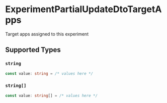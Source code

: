 # ExperimentPartialUpdateDtoTargetApps

Target apps assigned to this experiment


## Supported Types

### `string`

```typescript
const value: string = /* values here */
```

### `string[]`

```typescript
const value: string[] = /* values here */
```

